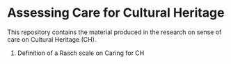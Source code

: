 # Assessing Care for Cultural Heritage

This repository contains the material produced in the research on sense of care on Cultural Heritage (CH).
1. Definition of a Rasch scale on Caring for CH 
